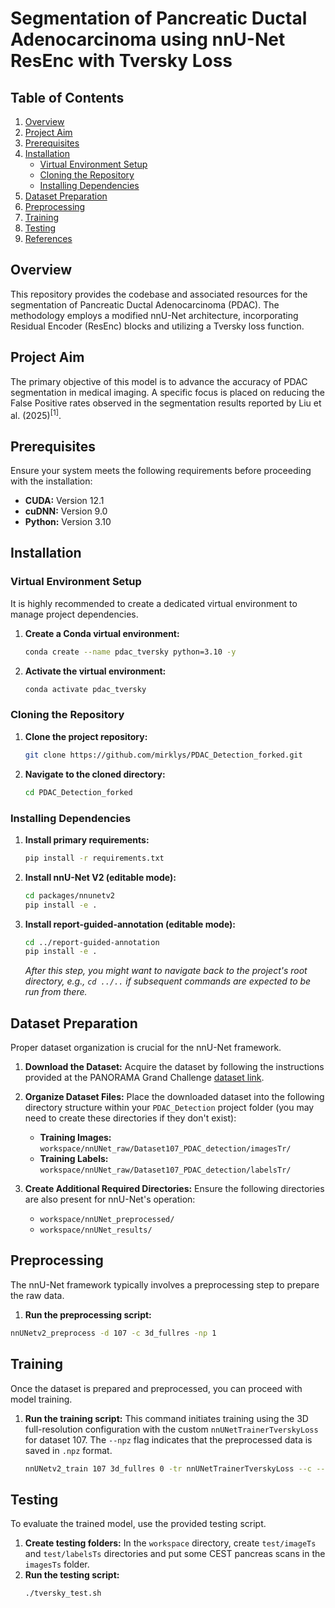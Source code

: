 # Segmentation of Pancreatic Ductal Adenocarcinoma using nnU-Net ResEnc with Tversky Loss

## Table of Contents
1.  [Overview](#overview)
2.  [Project Aim](#project-aim)
3.  [Prerequisites](#prerequisites)
4.  [Installation](#installation)
    * [Virtual Environment Setup](#virtual-environment-setup)
    * [Cloning the Repository](#cloning-the-repository)
    * [Installing Dependencies](#installing-dependencies)
5.  [Dataset Preparation](#dataset-preparation)
6.  [Preprocessing](#preprocessing)
7.  [Training](#training)
8.  [Testing](#testing)
9.  [References](#references)

## Overview
This repository provides the codebase and associated resources for the segmentation of Pancreatic Ductal Adenocarcinoma (PDAC). The methodology employs a modified nnU-Net architecture, incorporating Residual Encoder (ResEnc) blocks and utilizing a Tversky loss function.

## Project Aim
The primary objective of this model is to advance the accuracy of PDAC segmentation in medical imaging. A specific focus is placed on reducing the False Positive rates observed in the segmentation results reported by Liu et al. (2025)<sup>[1]</sup>.

## Prerequisites
Ensure your system meets the following requirements before proceeding with the installation:
* **CUDA:** Version 12.1
* **cuDNN:** Version 9.0
* **Python:** Version 3.10

## Installation

### Virtual Environment Setup
It is highly recommended to create a dedicated virtual environment to manage project dependencies.

1.  **Create a Conda virtual environment:**
    ```bash
    conda create --name pdac_tversky python=3.10 -y
    ```
2.  **Activate the virtual environment:**
    ```bash
    conda activate pdac_tversky
    ```

### Cloning the Repository
1.  **Clone the project repository:**
    ```bash
    git clone https://github.com/mirklys/PDAC_Detection_forked.git
    ```
2.  **Navigate to the cloned directory:**
    ```bash
    cd PDAC_Detection_forked
    ```

### Installing Dependencies
1.  **Install primary requirements:**
    ```bash
    pip install -r requirements.txt
    ```
2.  **Install nnU-Net V2 (editable mode):**
    ```bash
    cd packages/nnunetv2
    pip install -e .
    ```
3.  **Install report-guided-annotation (editable mode):**
    ```bash
    cd ../report-guided-annotation
    pip install -e .
    ```
    *After this step, you might want to navigate back to the project's root directory, e.g., `cd ../..` if subsequent commands are expected to be run from there.*

## Dataset Preparation
Proper dataset organization is crucial for the nnU-Net framework.

1.  **Download the Dataset:**
    Acquire the dataset by following the instructions provided at the PANORAMA Grand Challenge [dataset link](https://panorama.grand-challenge.org/datasets-imaging-labels/).

2.  **Organize Dataset Files:**
    Place the downloaded dataset into the following directory structure within your `PDAC_Detection` project folder (you may need to create these directories if they don't exist):
    * **Training Images:**
        `workspace/nnUNet_raw/Dataset107_PDAC_detection/imagesTr/`
    * **Training Labels:**
        `workspace/nnUNet_raw/Dataset107_PDAC_detection/labelsTr/`

3.  **Create Additional Required Directories:**
    Ensure the following directories are also present for nnU-Net's operation:
    * `workspace/nnUNet_preprocessed/`
    * `workspace/nnUNet_results/`

## Preprocessing
The nnU-Net framework typically involves a preprocessing step to prepare the raw data.

1.  **Run the preprocessing script:**
   ```bash
   nnUNetv2_preprocess -d 107 -c 3d_fullres -np 1
   ```

## Training
Once the dataset is prepared and preprocessed, you can proceed with model training.

1.  **Run the training script:**
    This command initiates training using the 3D full-resolution configuration with the custom `nnUNetTrainerTverskyLoss` for dataset 107. The `--npz` flag indicates that the preprocessed data is saved in `.npz` format.
    ```bash
    nnUNetv2_train 107 3d_fullres 0 -tr nnUNetTrainerTverskyLoss --c --npz
    ```

## Testing
To evaluate the trained model, use the provided testing script.
1.  **Create testing folders:**
    In the `workspace` directory, create `test/imageTs` and `test/labelsTs` directories and put some CEST pancreas scans in the `imagesTs` folder.
2.  **Run the testing script:**
    ```bash
    ./tversky_test.sh
    ```
